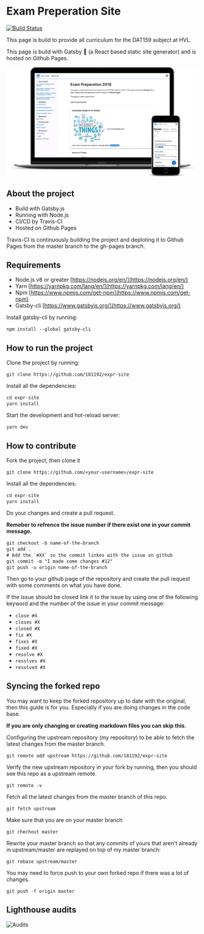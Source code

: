 # Exam Preperation Site

[![Build Status](https://travis-ci.com/181192/expr-site.svg?branch=master)](https://travis-ci.com/181192/expr-site)

This page is build to provide all curriculum for the DAT159 subject at HVL.

This page is build with Gatsby 💜 (a React based static site generator) and is hosted on Github Pages.

![mockup](https://raw.githubusercontent.com/181192/expr-site/master/mockup.png)

## About the project

- Build with Gatsby.js
- Running with Node.js
- CI/CD by Travis-CI
- Hosted on Github Pages

Travis-CI is continuously building the project and deploting it to Github Pages from the master branch to the gh-pages branch.

## Requirements

- Node.js v8 or greater [https://nodejs.org/en/](https://nodejs.org/en/)
- Yarn [https://yarnpkg.com/lang/en/](https://yarnpkg.com/lang/en/)
- Npm [https://www.npmjs.com/get-npm](https://www.npmjs.com/get-npm)
- Gatsby-cli [https://www.gatsbyjs.org/](https://www.gatsbyjs.org/)

Install gatsby-cli by running:

```shell
npm install --global gatsby-cli
```

## How to run the project

Clone the project by running:

```shell
git clone https://github.com/181192/expr-site
```

Install all the dependencies:

```shell
cd expr-site
yarn install
```

Start the development and hot-reload server:

```shell
yarn dev
```

## How to contribute

Fork the project, then clone it

```shell
git clone https://github.com/<your-username>/expr-site
```

Install all the dependencies:

```shell
cd expr-site
yarn install
```

Do your changes and create a pull request.

**Remeber to refrence the issue number if there exist one in your commit message.**

```shell
git checkout -b name-of-the-branch
git add .
# Add the `#XX` so the commit linkes with the issue on github
git commit -m "I made some changes #12"
git push -u origin name-of-the-branch
```

Then go to your github page of the repository and create the pull request with some comments on what you have done.

If the issue should be closed link it to the issue by using one of the following keyword and the number of the issue in your commit message:

- `close #X`
- `closes #X`
- `closed #X`
- `fix #X`
- `fixes #X`
- `fixed #X`
- `resolve #X`
- `resolves #X`
- `resolved #X`

## Syncing the forked repo

You may want to keep the forked repository up to date with the original, then this guide is for you.
Especially if you are doing changes in the code base.

**If you are only changing or creating markdown files you can skip this.**

Configuring the upstream repository (my repository) to be able to fetch the
latest changes from the master branch.

```shell
git remote add upstream https://github.com/181192/expr-site
```

Verify the new upstream repository in your fork by running, then you should
see this repo as a upstream remote.

```shell
git remote -v
```

Fetch all the latest changes from the master branch of this repo.

```shell
git fetch upstream
```

Make sure that you are on your master branch

```shell
git chechout master
```

Rewrite your master branch so that any commits of yours that aren't already in
upstream/master are replayed on top of my master branch:

```shell
git rebase upstream/master
```

You may need to force push to your own forked repo if there was a lot of changes.

```shell
git push -f origin master
```

## Lighthouse audits

![Audits](https://raw.githubusercontent.com/181192/expr-site/master/audits.png)
